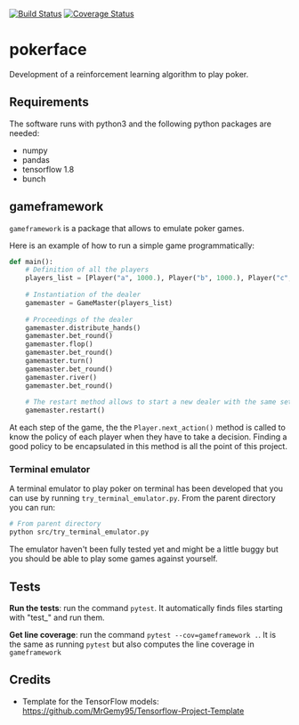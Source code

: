 [![Build Status](https://travis-ci.org/adrienruault/pokerface.svg?branch=master)](https://travis-ci.org/adrienruault/pokerface)
[![Coverage Status](https://coveralls.io/repos/github/adrienruault/pokerface/badge.svg?branch=master)](https://coveralls.io/github/adrienruault/pokerface?branch=master)
# pokerface


Development of a reinforcement learning algorithm to play poker.


## Requirements

The software runs with python3 and the following python packages are needed:

- numpy
- pandas
- tensorflow 1.8
- bunch



## gameframework

`gameframework` is a package that allows to emulate poker games.

Here is an example of how to run a simple game programmatically:

```python
def main():
    # Definition of all the players
    players_list = [Player("a", 1000.), Player("b", 1000.), Player("c", 1000.)]
    
    # Instantiation of the dealer
    gamemaster = GameMaster(players_list)
    
    # Proceedings of the dealer
    gamemaster.distribute_hands()
    gamemaster.bet_round()
    gamemaster.flop()
    gamemaster.bet_round()
    gamemaster.turn()
    gamemaster.bet_round()
    gamemaster.river()
    gamemaster.bet_round()
    
    # The restart method allows to start a new dealer with the same set of players
    gamemaster.restart()
```


At each step of the game, the the `Player.next_action()` method is called to know the policy of each player when they have to take a decision. Finding a good policy to be encapsulated in this method is all the point of this project.


### Terminal emulator

A terminal emulator to play poker on terminal has been developed that you can use by running `try_terminal_emulator.py`. From the parent directory you can run:

```bash
# From parent directory
python src/try_terminal_emulator.py
```

The emulator haven't been fully tested yet and might be a little buggy but you should be able to play some games against yourself.


## Tests

**Run the tests**: run the command `pytest`. It automatically finds files starting with "test_" and run them.

**Get line coverage**: run the command `pytest --cov=gameframework .`. It is the same as running `pytest` but also computes the line coverage in `gameframework`



## Credits

- Template for the TensorFlow models: https://github.com/MrGemy95/Tensorflow-Project-Template

